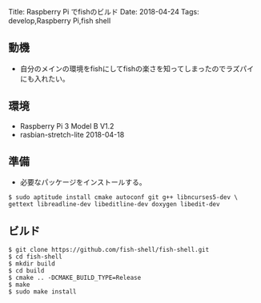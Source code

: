 Title: Raspberry Pi でfishのビルド
Date: 2018-04-24
Tags: develop,Raspberry Pi,fish shell

## 動機
- 自分のメインの環境をfishにしてfishの楽さを知ってしまったのでラズパイにも入れたい。
## 環境
- Raspberry Pi 3 Model B V1.2
- rasbian-stretch-lite 2018-04-18

## 準備
- 必要なパッケージをインストールする。
```
$ sudo aptitude install cmake autoconf git g++ libncurses5-dev \
gettext libreadline-dev libeditline-dev doxygen libedit-dev
```
## ビルド
```
$ git clone https://github.com/fish-shell/fish-shell.git
$ cd fish-shell
$ mkdir build
$ cd build
$ cmake .. -DCMAKE_BUILD_TYPE=Release
$ make
$ sudo make install
```
